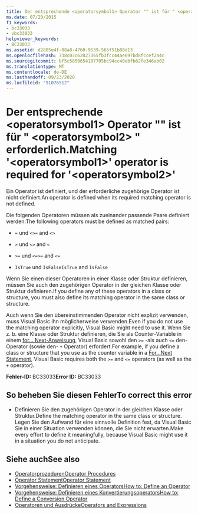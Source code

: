 ```yaml
---
title: Der entsprechende <operatorsymbol1> Operator "" ist für " <operatorsymbol2> " erforderlich.
ms.date: 07/20/2015
f1_keywords:
- bc33033
- vbc33033
helpviewer_keywords:
- BC33033
ms.assetid: d2805e4f-08a8-4760-9539-565f51b88d13
ms.openlocfilehash: 738c07c62827365fb3fcc44ae697bd8fccef2a4c
ms.sourcegitcommit: bf5c5850654187705bc94cc40ebfb62fe346ab02
ms.translationtype: MT
ms.contentlocale: de-DE
ms.lasthandoff: 09/23/2020
ms.locfileid: "91076512"
---
```

# <a name="matching-operatorsymbol1-operator-is-required-for-operatorsymbol2"></a><span data-ttu-id="3000d-102">Der entsprechende \<operatorsymbol1> Operator "" ist für " \<operatorsymbol2> " erforderlich.</span><span class="sxs-lookup"><span data-stu-id="3000d-102">Matching '\<operatorsymbol1>' operator is required for '\<operatorsymbol2>'</span></span>

<span data-ttu-id="3000d-103">Ein Operator ist definiert, und der erforderliche zugehörige Operator ist nicht definiert.</span><span class="sxs-lookup"><span data-stu-id="3000d-103">An operator is defined when its required matching operator is not defined.</span></span>  
  
 <span data-ttu-id="3000d-104">Die folgenden Operatoren müssen als zueinander passende Paare definiert werden:</span><span class="sxs-lookup"><span data-stu-id="3000d-104">The following operators must be defined as matched pairs:</span></span>  
  
- <span data-ttu-id="3000d-105">`=` und `<>`</span><span class="sxs-lookup"><span data-stu-id="3000d-105">`=` and `<>`</span></span>  
  
- <span data-ttu-id="3000d-106">`>` und `<`</span><span class="sxs-lookup"><span data-stu-id="3000d-106">`>` and `<`</span></span>  
  
- <span data-ttu-id="3000d-107">`>=` und `<=`</span><span class="sxs-lookup"><span data-stu-id="3000d-107">`>=` and `<=`</span></span>  
  
- <span data-ttu-id="3000d-108">`IsTrue` und `IsFalse`</span><span class="sxs-lookup"><span data-stu-id="3000d-108">`IsTrue` and `IsFalse`</span></span>  
  
 <span data-ttu-id="3000d-109">Wenn Sie einen dieser Operatoren in einer Klasse oder Struktur definieren, müssen Sie auch den zugehörigen Operator in der gleichen Klasse oder Struktur definieren.</span><span class="sxs-lookup"><span data-stu-id="3000d-109">If you define any of these operators in a class or structure, you must also define its matching operator in the same class or structure.</span></span>  
  
 <span data-ttu-id="3000d-110">Auch wenn Sie den übereinstimmenden Operator nicht explizit verwenden, muss Visual Basic ihn möglicherweise verwenden.</span><span class="sxs-lookup"><span data-stu-id="3000d-110">Even if you do not use the matching operator explicitly, Visual Basic might need to use it.</span></span> <span data-ttu-id="3000d-111">Wenn Sie z. b. eine Klasse oder Struktur definieren, die Sie als Counter-Variable in einem [for... Next-Anweisung](../language-reference/statements/for-next-statement.md), Visual Basic sowohl den `>=` -als auch `<=` den-Operator (sowie den- `+` Operator) erfordert.</span><span class="sxs-lookup"><span data-stu-id="3000d-111">For example, if you define a class or structure that you use as the counter variable in a [For...Next Statement](../language-reference/statements/for-next-statement.md), Visual Basic requires both the `>=` and `<=` operators (as well as the `+` operator).</span></span>  
  
 <span data-ttu-id="3000d-112">**Fehler-ID:** BC33033</span><span class="sxs-lookup"><span data-stu-id="3000d-112">**Error ID:** BC33033</span></span>  
  
## <a name="to-correct-this-error"></a><span data-ttu-id="3000d-113">So beheben Sie diesen Fehler</span><span class="sxs-lookup"><span data-stu-id="3000d-113">To correct this error</span></span>  
  
- <span data-ttu-id="3000d-114">Definieren Sie den zugehörigen Operator in der gleichen Klasse oder Struktur.</span><span class="sxs-lookup"><span data-stu-id="3000d-114">Define the matching operator in the same class or structure.</span></span> <span data-ttu-id="3000d-115">Legen Sie den Aufwand für eine sinnvolle Definition fest, da Visual Basic Sie in einer Situation verwenden können, die Sie nicht erwarten.</span><span class="sxs-lookup"><span data-stu-id="3000d-115">Make every effort to define it meaningfully, because Visual Basic might use it in a situation you do not anticipate.</span></span>  
  
## <a name="see-also"></a><span data-ttu-id="3000d-116">Siehe auch</span><span class="sxs-lookup"><span data-stu-id="3000d-116">See also</span></span>

- [<span data-ttu-id="3000d-117">Operatorprozeduren</span><span class="sxs-lookup"><span data-stu-id="3000d-117">Operator Procedures</span></span>](../programming-guide/language-features/procedures/operator-procedures.md)
- [<span data-ttu-id="3000d-118">Operator Statement</span><span class="sxs-lookup"><span data-stu-id="3000d-118">Operator Statement</span></span>](../language-reference/statements/operator-statement.md)
- [<span data-ttu-id="3000d-119">Vorgehensweise: Definieren eines Operators</span><span class="sxs-lookup"><span data-stu-id="3000d-119">How to: Define an Operator</span></span>](../programming-guide/language-features/procedures/how-to-define-an-operator.md)
- [<span data-ttu-id="3000d-120">Vorgehensweise: Definieren eines Konvertierungsoperators</span><span class="sxs-lookup"><span data-stu-id="3000d-120">How to: Define a Conversion Operator</span></span>](../programming-guide/language-features/procedures/how-to-define-a-conversion-operator.md)
- [<span data-ttu-id="3000d-121">Operatoren und Ausdrücke</span><span class="sxs-lookup"><span data-stu-id="3000d-121">Operators and Expressions</span></span>](../programming-guide/language-features/operators-and-expressions/index.md)

